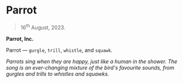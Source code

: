 # Parrot
> 16<sup>th</sup> August, 2023.

**Parrot, Inc.**

Parrot — `gurgle`, `trill`, `whistle`, and `squawk`.

_Parrots sing when they are happy, just like a human in the shower. The song is an ever-changing mixture of the bird's favourite sounds, from gurgles and trills to whistles and squawks._
